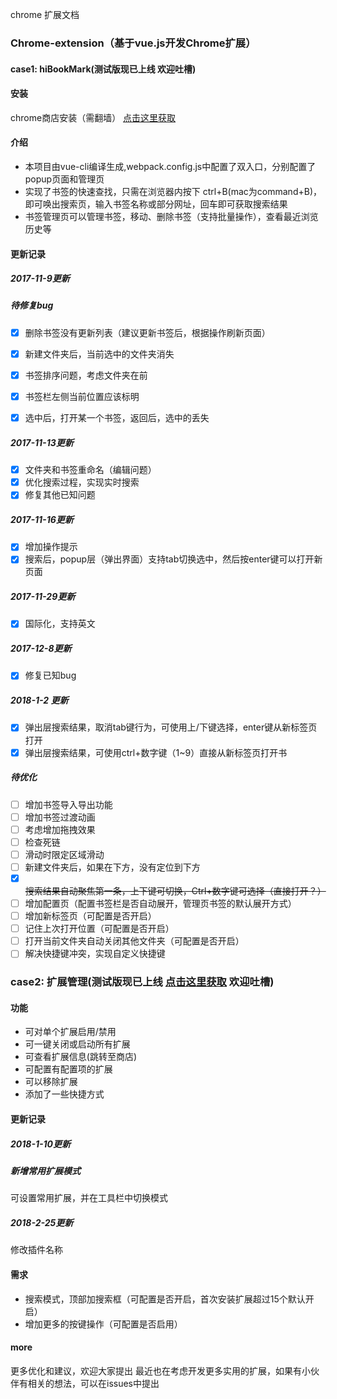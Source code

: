 chrome 扩展文档

### Chrome-extension（基于vue.js开发Chrome扩展）
#### case1: hiBookMark(测试版现已上线 欢迎吐槽)
#### 安装
chrome商店安装（需翻墙）
 [点击这里获取](https://chrome.google.com/webstore/detail/hibookmark/kimcgbcdngdnggfmkjdmmjceijnkcjmd?hl=zh-CN&gl=HK) 

#### 介绍
- 本项目由vue-cli编译生成,webpack.config.js中配置了双入口，分别配置了popup页面和管理页
- 实现了书签的快速查找，只需在浏览器内按下 ctrl+B(mac为command+B)，即可唤出搜索页，输入书签名称或部分网址，回车即可获取搜索结果
- 书签管理页可以管理书签，移动、删除书签（支持批量操作），查看最近浏览历史等

#### 更新记录

##### 2017-11-9更新
##### 待修复bug
- [x] 删除书签没有更新列表（建议更新书签后，根据操作刷新页面）
- [x] 新建文件夹后，当前选中的文件夹消失
- [x] 书签排序问题，考虑文件夹在前
- [x] 书签栏左侧当前位置应该标明
- [x] 选中后，打开某一个书签，返回后，选中的丢失



##### 2017-11-13更新
- [x] 文件夹和书签重命名（编辑问题）
- [x] 优化搜索过程，实现实时搜索
- [x] 修复其他已知问题

##### 2017-11-16更新
- [x] 增加操作提示
- [x] 搜索后，popup层（弹出界面）支持tab切换选中，然后按enter键可以打开新页面

##### 2017-11-29更新 
- [x] 国际化，支持英文

##### 2017-12-8更新 
- [x] 修复已知bug

##### 2018-1-2 更新
- [x] 弹出层搜索结果，取消tab键行为，可使用上/下键选择，enter键从新标签页打开
- [x] 弹出层搜索结果，可使用ctrl+数字键（1~9）直接从新标签页打开书

##### 待优化
- [ ] 增加书签导入导出功能
- [ ] 增加书签过渡动画
- [ ] 考虑增加拖拽效果
- [ ] 检查死链
- [ ] 滑动时限定区域滑动
- [ ] 新建文件夹后，如果在下方，没有定位到下方
- [x] ~~搜索结果自动聚焦第一条，上下键可切换，Ctrl+数字键可选择（直接打开？）~~
- [ ] 增加配置页（配置书签栏是否自动展开，管理页书签的默认展开方式）
- [ ] 增加新标签页（可配置是否开启）
- [ ] 记住上次打开位置（可配置是否开启）
- [ ] 打开当前文件夹自动关闭其他文件夹（可配置是否开启）
- [ ] 解决快捷键冲突，实现自定义快捷键

### case2: 扩展管理(测试版现已上线 [点击这里获取](https://chrome.google.com/webstore/detail/%E6%89%A9%E5%B1%95%E7%AE%A1%E7%90%86/jijileelaefjahodboljljdgfpbjjlac?hl=zh-CN&gl=HK) 欢迎吐槽)

#### 功能
- 可对单个扩展启用/禁用
- 可一键关闭或启动所有扩展
- 可查看扩展信息(跳转至商店)
- 可配置有配置项的扩展
- 可以移除扩展
- 添加了一些快捷方式

#### 更新记录

##### 2018-1-10更新
##### 新增常用扩展模式
可设置常用扩展，并在工具栏中切换模式

##### 2018-2-25更新
修改插件名称

#### 需求
- 搜索模式，顶部加搜索框（可配置是否开启，首次安装扩展超过15个默认开启）
- 增加更多的按键操作（可配置是否启用）

#### more
更多优化和建议，欢迎大家提出
最近也在考虑开发更多实用的扩展，如果有小伙伴有相关的想法，可以在issues中提出

